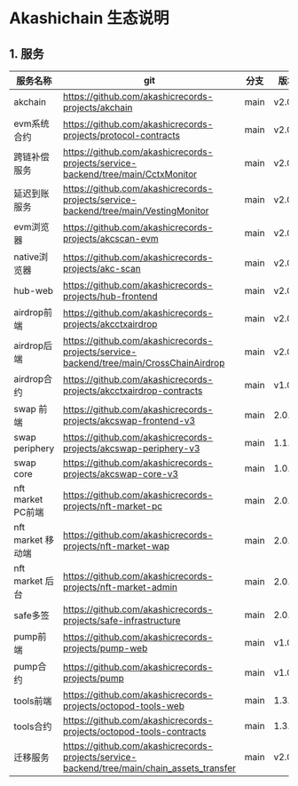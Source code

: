 # Akashichain 生态说明

## 1. 服务
| 服务名称 | git | 分支 | 版本 |
| ---- | ---- | ---- | ---- |
| akchain| https://github.com/akashicrecords-projects/akchain | main | v2.0.3 |
| evm系统合约 | https://github.com/akashicrecords-projects/protocol-contracts | main | v2.0.0 |
| 跨链补偿服务 | https://github.com/akashicrecords-projects/service-backend/tree/main/CctxMonitor| main | v2.0.0 |
| 延迟到账服务 | https://github.com/akashicrecords-projects/service-backend/tree/main/VestingMonitor| main | v2.0.0 |
| evm浏览器| https://github.com/akashicrecords-projects/akcscan-evm | main| v2.0.0 |
| native浏览器 | https://github.com/akashicrecords-projects/akc-scan | main | v2.0.0 |
| hub-web | https://github.com/akashicrecords-projects/hub-frontend | main | v2.0.0 |
| airdrop前端 | https://github.com/akashicrecords-projects/akcctxairdrop | main | v2.0.0 |
| airdrop后端 | https://github.com/akashicrecords-projects/service-backend/tree/main/CrossChainAirdrop | main | v2.0.0 |
| airdrop合约 | https://github.com/akashicrecords-projects/akcctxairdrop-contracts | main |v1.0.1|
| swap 前端| https://github.com/akashicrecords-projects/akcswap-frontend-v3 | main | 2.0.0 |
| swap periphery | https://github.com/akashicrecords-projects/akcswap-periphery-v3 | main |1.1.0|
| swap core | https://github.com/akashicrecords-projects/akcswap-core-v3 | main | 1.0.0|
| nft market PC前端 | https://github.com/akashicrecords-projects/nft-market-pc |main | 2.0.0 |
| nft market 移动端 | https://github.com/akashicrecords-projects/nft-market-wap | main | 2.0.0 |
| nft market 后台 | https://github.com/akashicrecords-projects/nft-market-admin | main | 2.0.0 |
| safe多签 | https://github.com/akashicrecords-projects/safe-infrastructure | main | 2.0.0 |
| pump前端 | https://github.com/akashicrecords-projects/pump-web | main | v1.0.0 |
| pump合约 | https://github.com/akashicrecords-projects/pump | main | v1.0.0 |
| tools前端 | https://github.com/akashicrecords-projects/octopod-tools-web | main | 1.3.0 |
| tools合约 | https://github.com/akashicrecords-projects/octopod-tools-contracts | main | 1.3.0 |
| 迁移服务 | https://github.com/akashicrecords-projects/service-backend/tree/main/chain_assets_transfer | main | v2.0.0 |


























